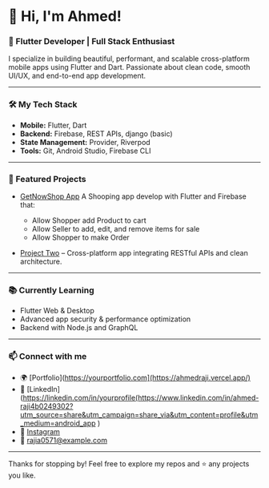 # 👋 Hi, I'm Ahmed!

### 🚀 Flutter Developer | Full Stack Enthusiast

I specialize in building beautiful, performant, and scalable cross-platform mobile apps using Flutter and Dart. Passionate about clean code, smooth UI/UX, and end-to-end app development.

---

### 🛠️ My Tech Stack
- **Mobile:** Flutter, Dart
- **Backend:** Firebase, REST APIs, django (basic)
- **State Management:** Provider, Riverpod
- **Tools:** Git, Android Studio, Firebase CLI

---

### 🌟 Featured Projects
- [GetNowShop App](https://github.com/yourusername/project-one)
   A Shooping  app develop with Flutter and Firebase that:
     -  Allow Shopper add Product to cart
     -  Allow Seller to add, edit, and remove items for sale
     -  Allow Shopper to make Order
     
- [Project Two](https://github.com/yourusername/project-two) – Cross-platform app integrating RESTful APIs and clean architecture.

---

### 📚 Currently Learning
- Flutter Web & Desktop
- Advanced app security & performance optimization
- Backend with Node.js and GraphQL

---

### 📫 Connect with me
- 🌍 [Portfolio](https://yourportfolio.com](https://ahmedraji.vercel.app/)
- 💼 [LinkedIn](https://linkedin.com/in/yourprofile(https://www.linkedin.com/in/ahmed-raji4b0249302?utm_source=share&utm_campaign=share_via&utm_content=profile&utm_medium=android_app )
- 📸 [Instagram](https://www.instagram.com/raji_ahmed_olakunle?igsh=MWxoMzVhNzRha3IxdA==)
- 📧 rajia0571@example.com

---

Thanks for stopping by! Feel free to explore my repos and ⭐ any projects you like.
